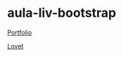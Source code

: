 # aula-liv-bootstrap


<a href="https://marina-barbosa.github.io/aula-liv-bootstrap/portfolio/src/index.html" target="_blank">Portfolio</a>


<a href="https://marina-barbosa.github.io/aula-liv-bootstrap/exercícios/04/index.html" target="_blank">Lovet</a>
